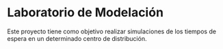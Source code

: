 # Laboratorio de Modelación

Este proyecto tiene como objetivo realizar simulaciones de los tiempos
de espera en un determinado centro de distribución.